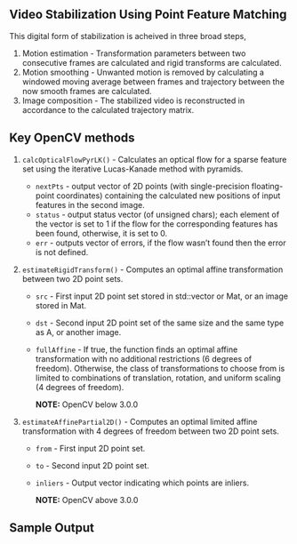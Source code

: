 ## Video Stabilization Using Point Feature Matching  

This digital form of stabilization is acheived in three broad steps, 
1. Motion estimation - Transformation parameters between two consecutive frames are calculated and rigid transforms are calculated. 
2. Motion smoothing - Unwanted motion is removed by calculating a windowed moving average between frames and trajectory between the now smooth frames are calculated. 
3. Image composition - The stabilized video is reconstructed in accordance to the calculated trajectory matrix. 

## Key OpenCV methods 

1. `calcOpticalFlowPyrLK()`  - Calculates an optical flow for a sparse feature set using the iterative Lucas-Kanade method with pyramids.
   * `nextPts` - output vector of 2D points (with single-precision floating-point coordinates) containing the calculated new         positions of input features in the second image.  
   * `status` - output status vector (of unsigned chars); each element of the vector is set to 1 if the flow for the                 corresponding features has been found, otherwise, it is set to 0.  
   * `err` -  outputs vector of errors, if the flow wasn’t found then the error is not defined.  
  
2. `estimateRigidTransform()` - Computes an optimal affine transformation between two 2D point sets.
   * `src` - First input 2D point set stored in std::vector or Mat, or an image stored in Mat.
   * `dst` -	Second input 2D point set of the same size and the same type as A, or another image.
   * `fullAffine`	- If true, the function finds an optimal affine transformation with no additional restrictions (6 degrees of freedom). 
      Otherwise, the class of transformations to choose from is limited to combinations of translation, rotation, and uniform scaling (4 degrees of freedom).
      
      **NOTE:**  OpenCV below 3.0.0
      
3. `estimateAffinePartial2D()` - Computes an optimal limited affine transformation with 4 degrees of freedom between two 2D point sets.
   * `from`	- First input 2D point set.
   * `to`	- Second input 2D point set.
   * `inliers`	- Output vector indicating which points are inliers.
     
     **NOTE:** OpenCV above 3.0.0
 
 ## Sample Output

  




